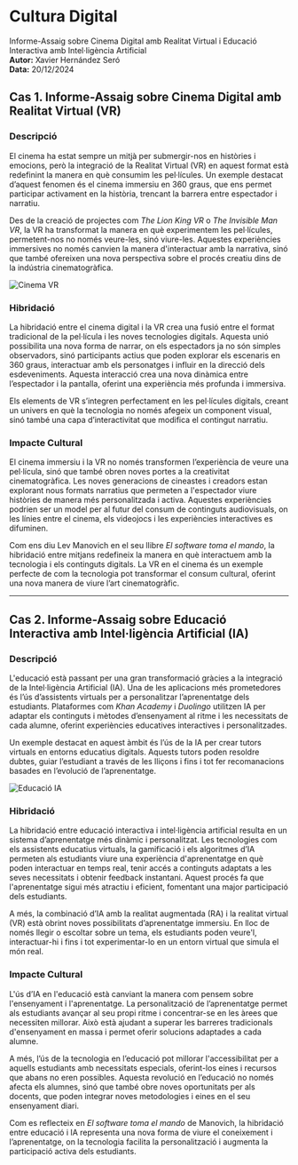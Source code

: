 # Cultura Digital  
Informe-Assaig sobre Cinema Digital amb Realitat Virtual i Educació Interactiva amb Intel·ligència Artificial  
**Autor:** Xavier Hernández Seró  
**Data:** 20/12/2024  

## Cas 1. Informe-Assaig sobre Cinema Digital amb Realitat Virtual (VR)

### Descripció

El cinema ha estat sempre un mitjà per submergir-nos en històries i emocions, però la integració de la Realitat Virtual (VR) en aquest format està redefinint la manera en què consumim les pel·lícules. Un exemple destacat d’aquest fenomen és el cinema immersiu en 360 graus, que ens permet participar activament en la història, trencant la barrera entre espectador i narratiu.

Des de la creació de projectes com *The Lion King VR* o *The Invisible Man VR*, la VR ha transformat la manera en què experimentem les pel·lícules, permetent-nos no només veure-les, sinó viure-les. Aquestes experiències immersives no només canvien la manera d'interactuar amb la narrativa, sinó que també ofereixen una nova perspectiva sobre el procés creatiu dins de la indústria cinematogràfica.

![Cinema VR](https://www.digitalavmagazine.com/wp-content/uploads/2016/03/The-Virtual-Reality-Cinema2.jpg)

### Hibridació

La hibridació entre el cinema digital i la VR crea una fusió entre el format tradicional de la pel·lícula i les noves tecnologies digitals. Aquesta unió possibilita una nova forma de narrar, on els espectadors ja no són simples observadors, sinó participants actius que poden explorar els escenaris en 360 graus, interactuar amb els personatges i influir en la direcció dels esdeveniments. Aquesta interacció crea una nova dinàmica entre l’espectador i la pantalla, oferint una experiència més profunda i immersiva.

Els elements de VR s’integren perfectament en les pel·lícules digitals, creant un univers en què la tecnologia no només afegeix un component visual, sinó també una capa d’interactivitat que modifica el contingut narratiu.

### Impacte Cultural

El cinema immersiu i la VR no només transformen l’experiència de veure una pel·lícula, sinó que també obren noves portes a la creativitat cinematogràfica. Les noves generacions de cineastes i creadors estan explorant nous formats narratius que permeten a l'espectador viure històries de manera més personalitzada i activa. Aquestes experiències podrien ser un model per al futur del consum de continguts audiovisuals, on les línies entre el cinema, els videojocs i les experiències interactives es difuminen.

Com ens diu Lev Manovich en el seu llibre *El software toma el mando*, la hibridació entre mitjans redefineix la manera en què interactuem amb la tecnologia i els continguts digitals. La VR en el cinema és un exemple perfecte de com la tecnologia pot transformar el consum cultural, oferint una nova manera de viure l’art cinematogràfic.


---

## Cas 2. Informe-Assaig sobre Educació Interactiva amb Intel·ligència Artificial (IA)

### Descripció

L'educació està passant per una gran transformació gràcies a la integració de la Intel·ligència Artificial (IA). Una de les aplicacions més prometedores és l’ús d’assistents virtuals per a personalitzar l’aprenentatge dels estudiants. Plataformes com *Khan Academy* i *Duolingo* utilitzen IA per adaptar els continguts i mètodes d’ensenyament al ritme i les necessitats de cada alumne, oferint experiències educatives interactives i personalitzades.

Un exemple destacat en aquest àmbit és l’ús de la IA per crear tutors virtuals en entorns educatius digitals. Aquests tutors poden resoldre dubtes, guiar l’estudiant a través de les lliçons i fins i tot fer recomanacions basades en l’evolució de l’aprenentatge.

![Educació IA](https://projectes.xtec.cat/ia/wp-content/uploads/usu2387/2024/03/Llei_ia-1024x682.jpg)

### Hibridació

La hibridació entre educació interactiva i intel·ligència artificial resulta en un sistema d’aprenentatge més dinàmic i personalitzat. Les tecnologies com els assistents educatius virtuals, la gamificació i els algoritmes d’IA permeten als estudiants viure una experiència d'aprenentatge en què poden interactuar en temps real, tenir accés a continguts adaptats a les seves necessitats i obtenir feedback instantani. Aquest procés fa que l'aprenentatge sigui més atractiu i eficient, fomentant una major participació dels estudiants.

A més, la combinació d’IA amb la realitat augmentada (RA) i la realitat virtual (VR) està obrint noves possibilitats d’aprenentatge immersiu. En lloc de només llegir o escoltar sobre un tema, els estudiants poden veure'l, interactuar-hi i fins i tot experimentar-lo en un entorn virtual que simula el món real.

### Impacte Cultural

L'ús d’IA en l'educació està canviant la manera com pensem sobre l'ensenyament i l'aprenentatge. La personalització de l’aprenentatge permet als estudiants avançar al seu propi ritme i concentrar-se en les àrees que necessiten millorar. Això està ajudant a superar les barreres tradicionals d'ensenyament en massa i permet oferir solucions adaptades a cada alumne.

A més, l’ús de la tecnologia en l’educació pot millorar l'accessibilitat per a aquells estudiants amb necessitats especials, oferint-los eines i recursos que abans no eren possibles. Aquesta revolució en l’educació no només afecta els alumnes, sinó que també obre noves oportunitats per als docents, que poden integrar noves metodologies i eines en el seu ensenyament diari.

Com es reflecteix en *El software toma el mando* de Manovich, la hibridació entre educació i IA representa una nova forma de viure el coneixement i l’aprenentatge, on la tecnologia facilita la personalització i augmenta la participació activa dels estudiants.

